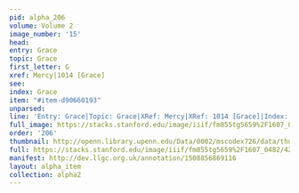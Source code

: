 ```yaml
---
pid: alpha_206
volume: Volume 2
image_number: '15'
head: 
entry: Grace
topic: Grace
first_letter: G
xref: Mercy|1014 [Grace]
see: 
index: Grace
item: "#item-d90660193"
unparsed: 
line: 'Entry: Grace|Topic: Grace|XRef: Mercy|XRef: 1014 [Grace]|Index: Grace|#item-d90660193'
full_image: https://stacks.stanford.edu/image/iiif/fm855tg5659%2F1607_0482/full/full/0/default.jpg
order: '206'
thumbnail: http://openn.library.upenn.edu/Data/0002/mscodex726/data/thumb/1607_0482_thumb.jpg
full: https://stacks.stanford.edu/image/iiif/fm855tg5659%2F1607_0482/422,3408,2976,354/full/0/default.jpg
manifest: http://dev.llgc.org.uk/annotation/1508856869116
layout: alpha_item
collection: alpha2
---
```

